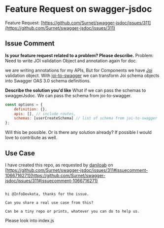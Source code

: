 # Feature Request on swagger-jsdoc

Feature Request: [https://github.com/Surnet/swagger-jsdoc/issues/311](https://github.com/Surnet/swagger-jsdoc/issues/311)

## Issue Comment

**Is your feature request related to a problem? Please describe.**
Problem: Need to write JOI validation Object and annotation again for doc.

we are writing annotations for my APIs, But for Components we have [Joi](https://www.npmjs.com/package/joi) validation object. With [joi-to-swagger](https://www.npmjs.com/package/joi-to-swagger) we can transform Joi schema objects into Swagger OAS 3.0 schema definitions.

**Describe the solution you'd like**
What if we can pass the schemas to swaggerJsdoc. We can pass the schema from joi-to-swagger.

```js
const options = {
	definition: {},
	apis: [], // include routes,
	schemas: [userCreateSchema] // list of schema from joi-to-swagger
};
```

Will this be possible. Or is there any solution already?
If possible I would love to contribute as well.

## Use Case

I have created this repo, as requested by [daniloab](https://github.com/daniloab) on [https://github.com/Surnet/swagger-jsdoc/issues/311#issuecomment-1066716271](https://github.com/Surnet/swagger-jsdoc/issues/311#issuecomment-1066716271)

```

hi @InfoDevkota, thanks for the issue.

Can you share a real use case from this?

Can be a tiny repo or prints, whatever you can do to help us.

```

Please look into index.js
